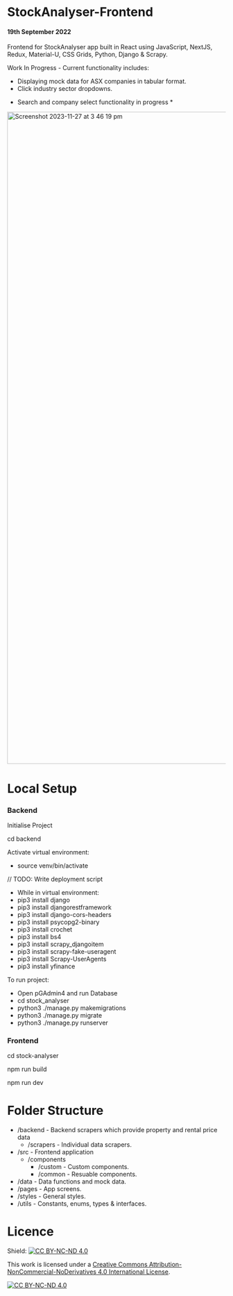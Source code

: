 # StockAnalyser-Frontend

#### 19th September 2022

Frontend for StockAnalyser app built in React using JavaScript, NextJS, Redux, Material-U, CSS Grids, Python, Django & Scrapy.

Work In Progress - Current functionality includes:
- Displaying mock data for ASX companies in tabular format.
- Click industry sector dropdowns.

* Search and company select functionality in progress *

<img width="1503" alt="Screenshot 2023-11-27 at 3 46 19 pm" src="https://github.com/taylahlucas/StockAnalyser-Frontend/assets/53559103/d83fd2db-4d80-4334-baed-b6f956af294f">

# Local Setup

### Backend
Initialise Project

cd backend

Activate virtual environment:
- source venv/bin/activate

// TODO: Write deployment script
- While in virtual environment:
- pip3 install django
- pip3 install djangorestframework
- pip3 install django-cors-headers
- pip3 install psycopg2-binary
- pip3 install crochet
- pip3 install bs4
- pip3 install scrapy_djangoitem
- pip3 install scrapy-fake-useragent
- pip3 install Scrapy-UserAgents
- pip3 install yfinance

To run project:

- Open pGAdmin4 and run Database
- cd stock_analyser
- python3 ./manage.py makemigrations
- python3 ./manage.py migrate
- python3 ./manage.py runserver

### Frontend
cd stock-analyser

npm run build

npm run dev

# Folder Structure
- /backend - Backend scrapers which provide property and rental price data
    - /scrapers - Individual data scrapers.
- /src - Frontend application
    - /components
        - /custom - Custom components.
        - /common - Resuable components.
- /data - Data functions and mock data.
- /pages - App screens.
- /styles - General styles.
- /utils - Constants, enums, types & interfaces.

# Licence

Shield: [![CC BY-NC-ND 4.0][cc-by-nc-nd-shield]][cc-by-nc-nd]

This work is licensed under a
[Creative Commons Attribution-NonCommercial-NoDerivatives 4.0 International License][cc-by-nc-nd].

[![CC BY-NC-ND 4.0][cc-by-nc-nd-image]][cc-by-nc-nd]

[cc-by-nc-nd]: http://creativecommons.org/licenses/by-nc-nd/4.0/
[cc-by-nc-nd-image]: https://licensebuttons.net/l/by-nc-nd/4.0/88x31.png
[cc-by-nc-nd-shield]: https://img.shields.io/badge/License-CC%20BY--NC--ND%204.0-lightgrey.svg

